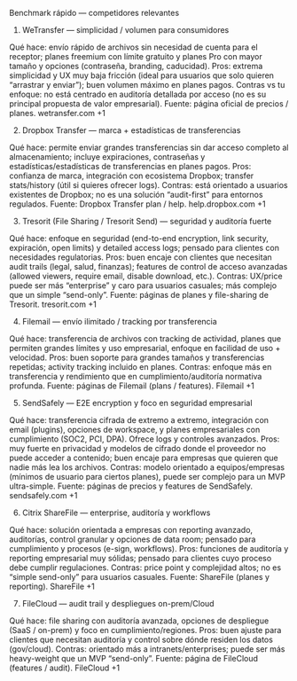 Benchmark rápido — competidores relevantes
1) WeTransfer — simplicidad / volumen para consumidores

Qué hace: envío rápido de archivos sin necesidad de cuenta para el receptor; planes freemium con límite gratuito y planes Pro con mayor tamaño y opciones (contraseña, branding, caducidad).
Pros: extrema simplicidad y UX muy baja fricción (ideal para usuarios que solo quieren “arrastrar y enviar”); buen volumen máximo en planes pagos.
Contras vs tu enfoque: no está centrado en auditoría detallada por acceso (no es su principal propuesta de valor empresarial).
Fuente: página oficial de precios / planes. 
wetransfer.com
+1

2) Dropbox Transfer — marca + estadísticas de transferencias

Qué hace: permite enviar grandes transferencias sin dar acceso completo al almacenamiento; incluye expiraciones, contraseñas y estadísticas/estadísticas de transferencias en planes pagos.
Pros: confianza de marca, integración con ecosistema Dropbox; transfer stats/history (útil si quieres ofrecer logs).
Contras: está orientado a usuarios existentes de Dropbox; no es una solución “audit-first” para entornos regulados.
Fuente: Dropbox Transfer plan / help. 
help.dropbox.com
+1

3) Tresorit (File Sharing / Tresorit Send) — seguridad y auditoría fuerte

Qué hace: enfoque en seguridad (end-to-end encryption, link security, expiración, open limits) y detailed access logs; pensado para clientes con necesidades regulatorias.
Pros: buen encaje con clientes que necesitan audit trails (legal, salud, finanzas); features de control de acceso avanzadas (allowed viewers, require email, disable download, etc.).
Contras: UX/price puede ser más “enterprise” y caro para usuarios casuales; más complejo que un simple “send-only”.
Fuente: páginas de planes y file-sharing de Tresorit. 
tresorit.com
+1

4) Filemail — envío ilimitado / tracking por transferencia

Qué hace: transferencia de archivos con tracking de actividad, planes que permiten grandes límites y uso empresarial, enfoque en facilidad de uso + velocidad.
Pros: buen soporte para grandes tamaños y transferencias repetidas; activity tracking incluido en planes.
Contras: enfoque más en transferencia y rendimiento que en cumplimiento/auditoría normativa profunda.
Fuente: páginas de Filemail (plans / features). 
Filemail
+1

5) SendSafely — E2E encryption y foco en seguridad empresarial

Qué hace: transferencia cifrada de extremo a extremo, integración con email (plugins), opciones de workspace, y planes empresariales con cumplimiento (SOC2, PCI, DPA). Ofrece logs y controles avanzados.
Pros: muy fuerte en privacidad y modelos de cifrado donde el proveedor no puede acceder a contenido; buen encaje para empresas que quieren que nadie más lea los archivos.
Contras: modelo orientado a equipos/empresas (mínimos de usuario para ciertos planes), puede ser complejo para un MVP ultra-simple.
Fuente: páginas de precios y features de SendSafely. 
sendsafely.com
+1

6) Citrix ShareFile — enterprise, auditoría y workflows

Qué hace: solución orientada a empresas con reporting avanzado, auditorías, control granular y opciones de data room; pensado para cumplimiento y procesos (e-sign, workflows).
Pros: funciones de auditoría y reporting empresarial muy sólidas; pensado para clientes cuyo proceso debe cumplir regulaciones.
Contras: price point y complejidad altos; no es “simple send-only” para usuarios casuales.
Fuente: ShareFile (planes y reporting). 
ShareFile
+1

7) FileCloud — audit trail y despliegues on-prem/Cloud

Qué hace: file sharing con auditoría avanzada, opciones de despliegue (SaaS / on-prem) y foco en cumplimiento/regiones.
Pros: buen ajuste para clientes que necesitan auditoría y control sobre dónde residen los datos (gov/cloud).
Contras: orientado más a intranets/enterprises; puede ser más heavy-weight que un MVP “send-only”.
Fuente: página de FileCloud (features / audit). 
FileCloud
+1